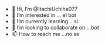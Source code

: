 - 👋 Hi, I’m @ItachiUchiha077
- 👀 I’m interested in ...  el bot
- 🌱 I’m currently learning ...si
- 💞️ I’m looking to collaborate on ...bot
- 📫 How to reach me ...no se

<!---
ItachiUchiha077/ItachiUchiha077 is a ✨ special ✨ repository because its `README.md` (this file) appears on your GitHub profile.
You can click the Preview link to take a look at your changes.
--->
